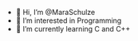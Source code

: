 - 👋 Hi, I’m @MaraSchulze
- 👀 I’m interested in Programming
- 🌱 I’m currently learning C and C++

<!---
MaraSchulze/MaraSchulze is a ✨ special ✨ repository because its `README.md` (this file) appears on your GitHub profile.
You can click the Preview link to take a look at your changes.
--->
